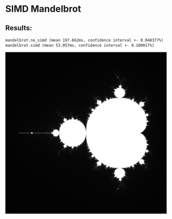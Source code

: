 # SIMD Mandelbrot
## Results:
```
mandelbrot.no_simd (mean 197.662ms, confidence interval +- 0.048377%)
mandelbrot.simd (mean 53.057ms, confidence interval +- 0.180017%)
```
![Example](mandelbrot.png)
